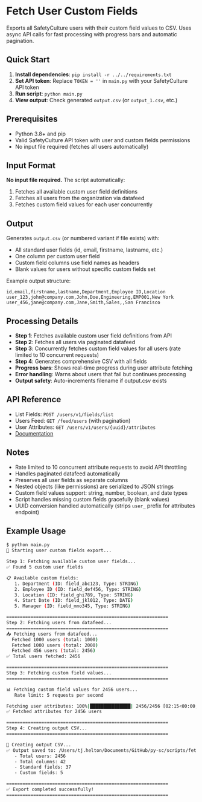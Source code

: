 # Fetch User Custom Fields

Exports all SafetyCulture users with their custom field values to CSV. Uses async API calls for fast processing with progress bars and automatic pagination.

## Quick Start

1. **Install dependencies**: `pip install -r ../../requirements.txt`
2. **Set API token**: Replace `TOKEN = ''` in `main.py` with your SafetyCulture API token
3. **Run script**: `python main.py`
4. **View output**: Check generated `output.csv` (or `output_1.csv`, etc.)

## Prerequisites

- Python 3.8+ and pip
- Valid SafetyCulture API token with user and custom fields permissions
- No input file required (fetches all users automatically)

## Input Format

**No input file required.** The script automatically:
1. Fetches all available custom user field definitions
2. Fetches all users from the organization via datafeed
3. Fetches custom field values for each user concurrently

## Output

Generates `output.csv` (or numbered variant if file exists) with:
- All standard user fields (id, email, firstname, lastname, etc.)
- One column per custom user field
- Custom field columns use field names as headers
- Blank values for users without specific custom fields set

Example output structure:
```csv
id,email,firstname,lastname,Department,Employee ID,Location
user_123,john@company.com,John,Doe,Engineering,EMP001,New York
user_456,jane@company.com,Jane,Smith,Sales,,San Francisco
```

## Processing Details

- **Step 1**: Fetches available custom user field definitions from API
- **Step 2**: Fetches all users via paginated datafeed
- **Step 3**: Concurrently fetches custom field values for all users (rate limited to 10 concurrent requests)
- **Step 4**: Generates comprehensive CSV with all fields
- **Progress bars**: Shows real-time progress during user attribute fetching
- **Error handling**: Warns about users that fail but continues processing
- **Output safety**: Auto-increments filename if output.csv exists

## API Reference

- List Fields: `POST /users/v1/fields/list`
- Users Feed: `GET /feed/users` (with pagination)
- User Attributes: `GET /users/v1/users/{uuid}/attributes`
- [Documentation](https://developer.safetyculture.com/reference/usersservice_listfields)

## Notes

- Rate limited to 10 concurrent attribute requests to avoid API throttling
- Handles paginated datafeed automatically
- Preserves all user fields as separate columns
- Nested objects (like permissions) are serialized to JSON strings
- Custom field values support: string, number, boolean, and date types
- Script handles missing custom fields gracefully (blank values)
- UUID conversion handled automatically (strips `user_` prefix for attributes endpoint)

## Example Usage

```bash
$ python main.py
🚀 Starting user custom fields export...

Step 1: Fetching available custom user fields...
✅ Found 5 custom user fields

📋 Available custom fields:
   1. Department (ID: field_abc123, Type: STRING)
   2. Employee ID (ID: field_def456, Type: STRING)
   3. Location (ID: field_ghi789, Type: STRING)
   4. Start Date (ID: field_jkl012, Type: DATE)
   5. Manager (ID: field_mno345, Type: STRING)

============================================================
Step 2: Fetching users from datafeed...
============================================================
📥 Fetching users from datafeed...
  Fetched 1000 users (total: 1000)
  Fetched 1000 users (total: 2000)
  Fetched 456 users (total: 2456)
✅ Total users fetched: 2456

============================================================
Step 3: Fetching custom field values...
============================================================

📊 Fetching custom field values for 2456 users...
   Rate limit: 5 requests per second

Fetching user attributes: 100%|███████████████| 2456/2456 [02:15<00:00, 18.12user/s]
✅ Fetched attributes for 2456 users

============================================================
Step 4: Creating output CSV...
============================================================

📝 Creating output CSV...
✅ Output saved to: /Users/tj.helton/Documents/GitHub/py-sc/scripts/fetch_user_custom_fields/output.csv
   - Total users: 2456
   - Total columns: 42
   - Standard fields: 37
   - Custom fields: 5

============================================================
✅ Export completed successfully!
============================================================
```
